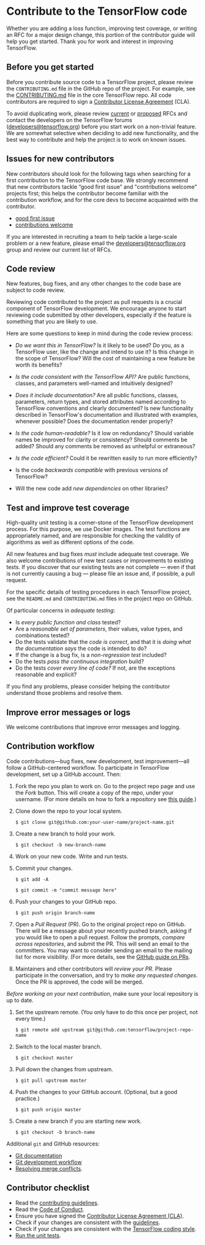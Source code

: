 # Contribute to the TensorFlow code

Whether you are adding a loss function, improving test coverage, or writing an
RFC for a major design change, this portion of the contributor guide will help
you get started. Thank you for work and interest in improving TensorFlow.

## Before you get started

Before you contribute source code to a TensorFlow project, please review the
`CONTRIBUTING.md` file in the GitHub repo of the project. For example, see the
[CONTRIBUTING.md](https://github.com/tensorflow/tensorflow/blob/master/CONTRIBUTING.md)
file in the core TensorFlow repo. All code contributors are required to sign a
[Contributor License Agreement](https://cla.developers.google.com/clas) (CLA).

To avoid duplicating work, please review
[current](https://github.com/tensorflow/community/tree/master/rfcs) or
[proposed](https://github.com/tensorflow/community/labels/RFC%3A%20Proposed)
RFCs and contact the developers on the TensorFlow forums
([developers@tensorflow.org](https://groups.google.com/u/1/a/tensorflow.org/g/developers))
before you start work on a non-trivial feature. We are somewhat selective when
deciding to add new functionality, and the best way to contribute and help the
project is to work on known issues.

## Issues for new contributors

New contributors should look for the following tags when searching for a first
contribution to the TensorFlow code base. We strongly recommend that new
contributors tackle “good first issue” and "contributions welcome" projects
first; this helps the contributor become familiar with the contribution
workflow, and for the core devs to become acquainted with the contributor.

-   [good first issue](https://github.com/tensorflow/tensorflow/labels/good%20first%20issue)
-   [contributions welcome](https://github.com/tensorflow/tensorflow/labels/stat%3Acontributions%20welcome)

If you are interested in recruiting a team to help tackle a large-scale problem
or a new feature, please email the
[developers@tensorflow.org](https://groups.google.com/a/tensorflow.org/g/developers) group and review our current list of RFCs.

## Code review

New features, bug fixes, and any other changes to the code base are subject to
code review.

Reviewing code contributed to the project as pull requests is a crucial
component of TensorFlow development. We encourage anyone to start reviewing code
submitted by other developers, especially if the feature is something that you
are likely to use.

Here are some questions to keep in mind during the code review process:

*   *Do we want this in TensorFlow?* Is it likely to be used? Do you, as a TensorFlow user, like the change and intend to use it? Is this change in the scope of TensorFlow? Will the cost of maintaining a new feature be worth its benefits?
*   *Is the code consistent with the TensorFlow API?* Are public functions, classes, and parameters well-named and intuitively designed?
*   *Does it include documentation?* Are all public functions, classes, parameters, return types, and stored attributes named according to TensorFlow conventions and clearly documented? Is new functionality described in TensorFlow's documentation and illustrated with examples, whenever possible? Does the documentation render properly?

*   *Is the code human-readable?* Is it low on redundancy? Should variable names be improved for clarity or consistency? Should comments be added? Should any comments be removed as unhelpful or extraneous?
*   *Is the code efficient?* Could it be rewritten easily to run more efficiently?
*   Is the code *backwards compatible* with previous versions of TensorFlow?
*   Will the new code add *new dependencies* on other libraries?

## Test and improve test coverage

High-quality unit testing is a corner-stone of the TensorFlow development
process. For this purpose, we use Docker images. The test functions are
appropriately named, and are responsible for checking the validity of algorithms
as well as different options of the code.

All new features and bug fixes *must* include adequate test coverage. We also
welcome contributions of new test cases or improvements to existing tests. If
you discover that our existing tests are not complete — even if that is not
currently causing a bug — please file an issue and, if possible, a pull request.

For the specific details of testing procedures in each TensorFlow project, see
the `README.md` and `CONTRIBUTING.md` files in the project repo on GitHub.

Of particular concerns in *adequate testing*:

*   Is *every public function and class* tested?
*   Are a *reasonable set of parameters*, their values, value types, and
    combinations tested?
*   Do the tests validate that the *code is correct*, and that it is *doing what
    the documentation says* the code is intended to do?
*   If the change is a bug fix, is a *non-regression test* included?
*   Do the tests *pass the continuous integration* build?
*   Do the tests *cover every line of code?* If not, are the exceptions
    reasonable and explicit?

If you find any problems, please consider helping the contributor understand
those problems and resolve them.

## Improve error messages or logs

We welcome contributions that improve error messages and logging.

## Contribution workflow

Code contributions—bug fixes, new development, test improvement—all follow a
GitHub-centered workflow. To participate in TensorFlow development, set up a
GitHub account. Then:

1.  Fork the repo you plan to work on. Go to the project repo page and use the
    *Fork* button. This will create a copy of the repo, under your username.
    (For more details on how to fork a repository see
    [this guide](https://help.github.com/articles/fork-a-repo/).)

2.  Clone down the repo to your local system.

    `$ git clone git@github.com:your-user-name/project-name.git`

3.  Create a new branch to hold your work.

    `$ git checkout -b new-branch-name`

4.  Work on your new code. Write and run tests.

5.  Commit your changes.

    `$ git add -A`

    `$ git commit -m "commit message here"`

6.  Push your changes to your GitHub repo.

    `$ git push origin branch-name`

7.  Open a *Pull Request* (PR). Go to the original project repo on GitHub. There
    will be a message about your recently pushed branch, asking if you would
    like to open a pull request. Follow the prompts, *compare across
    repositories*, and submit the PR. This will send an email to the committers.
    You may want to consider sending an email to the mailing list for more
    visibility. (For more details, see the
    [GitHub guide on PRs](https://help.github.com/articles/creating-a-pull-request-from-a-fork).

8.  Maintainers and other contributors will *review your PR*. Please participate
    in the conversation, and try to *make any requested changes*. Once the PR is
    approved, the code will be merged.

*Before working on your next contribution*, make sure your local repository is
up to date.

1.  Set the upstream remote. (You only have to do this once per project, not
    every time.)

    `$ git remote add upstream git@github.com:tensorflow/project-repo-name`

2.  Switch to the local master branch.

    `$ git checkout master`

3.  Pull down the changes from upstream.

    `$ git pull upstream master`

4.  Push the changes to your GitHub account. (Optional, but a good practice.)

    `$ git push origin master`

5.  Create a new branch if you are starting new work.

    `$ git checkout -b branch-name`

Additional `git` and GitHub resources:

*   [Git documentation](https://git-scm.com/documentation)
*   [Git development workflow](https://docs.scipy.org/doc/numpy/dev/development_workflow.html)
*   [Resolving merge conflicts](https://help.github.com/articles/resolving-a-merge-conflict-using-the-command-line/).


## Contributor checklist

*   Read the [contributing guidelines](https://github.com/tensorflow/tensorflow/blob/master/CONTRIBUTING.md).
*   Read the [Code of Conduct](https://github.com/tensorflow/tensorflow/blob/master/CODE_OF_CONDUCT.md).
*   Ensure you have signed the [Contributor License Agreement (CLA)](https://cla.developers.google.com/).
*   Check if your changes are consistent with the [guidelines](https://github.com/tensorflow/tensorflow/blob/master/CONTRIBUTING.md#general-guidelines-and-philosophy-for-contribution).
*   Check if your changes are consistent with the [TensorFlow coding style](https://www.tensorflow.org/community/contribute/code_style).
*   [Run the unit tests](https://github.com/tensorflow/tensorflow/blob/master/CONTRIBUTING.md#running-unit-tests).
